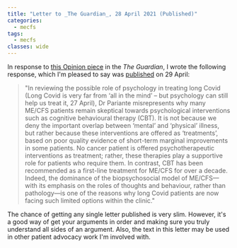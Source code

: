 ```yaml
---
title: "Letter to _The Guardian_, 28 April 2021 (Published)"
categories:
  - mecfs
tags:
  - mecfs
classes: wide
---
```


In response to [this Opinion piece](https://www.theguardian.com/commentisfree/2021/apr/27/long-covid-psychology-treat-body-brain) in the _The Guardian_, I wrote the following response, which I'm pleased to say was [published](https://www.theguardian.com/society/2021/apr/29/long-covid-why-psychological-therapies-have-limited-benefits) on 29 April:

>"In reviewing the possible role of psychology in treating long Covid (Long Covid is very far from ‘all in the mind’ – but psychology can still help us treat it, 27 April), Dr Pariante misrepresents why many ME/CFS patients remain skeptical towards psychological interventions such as cognitive behavioural therapy (CBT). It is not because we deny the important overlap between ‘mental’ and ‘physical’ illness, but rather because these interventions are offered as ‘treatments’, based on poor quality evidence of short-term marginal improvements in some patients.
No cancer patient is offered psychotherapeutic interventions as treatment; rather, these therapies play a supportive role for patients who require them. In contrast, CBT has been recommended as a first-line treatment for ME/CFS for over a decade. Indeed, the dominance of the biopsychosocial model of ME/CFS—with its emphasis on the roles of thoughts and behaviour, rather than pathology—is one of the reasons why long Covid patients are now facing such limited options within the clinic."

The chance of getting any single letter published is very slim. However, it's a good way of get your arguments in order and making sure you truly understand all sides of an argument. Also, the text in this letter may be used in other patient advocacy work I'm involved with.

